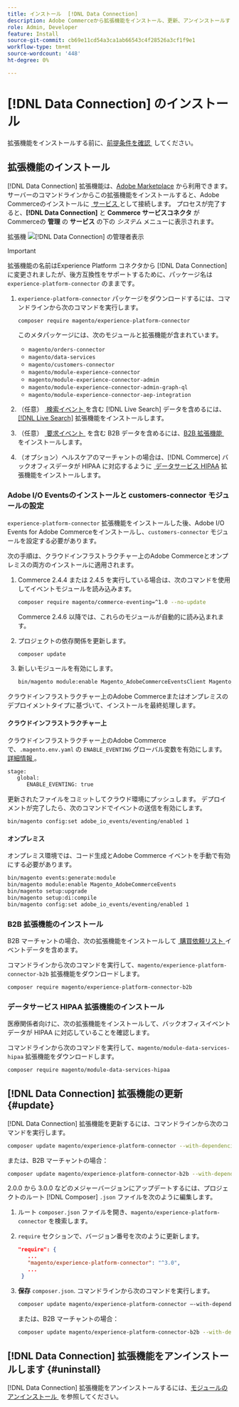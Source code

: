 ```yaml
---
title: インストール  [!DNL Data Connection]
description: Adobe Commerceから拡張機能をインストール、更新、アンインストールす  [!DNL Data Connection]  方法について説明します。
role: Admin, Developer
feature: Install
source-git-commit: cb69e11cd54a3ca1ab66543c4f28526a3cf1f9e1
workflow-type: tm+mt
source-wordcount: '448'
ht-degree: 0%

---
```


# [!DNL Data Connection] のインストール

拡張機能をインストールする前に、[&#x200B; 前提条件を確認 &#x200B;](overview.md#prereqs) してください。

## 拡張機能のインストール

[!DNL Data Connection] 拡張機能は、[Adobe Marketplace](https://commercemarketplace.adobe.com/magento-experience-platform-connector.html) から利用できます。 サーバーのコマンドラインからこの拡張機能をインストールすると、Adobe Commerceのインストールに [&#x200B; サービス &#x200B;](../landing/saas.md) として接続します。 プロセスが完了すると、**[!DNL Data Connection]** と **Commerce サービスコネクタ** がCommerceの **管理** の **サービス** の下の _システム_ メニューに表示されます。

拡張機 ![[!DNL Data Connection] の管理者表示 &#x200B;](assets/epc-adminui.png)

>[!IMPORTANT]
>
>拡張機能の名前はExperience Platform コネクタから [!DNL Data Connection] に変更されましたが、後方互換性をサポートするために、パッケージ名は `experience-platform-connector` のままです。

1. `experience-platform-connector` パッケージをダウンロードするには、コマンドラインから次のコマンドを実行します。

   ```bash
   composer require magento/experience-platform-connector
   ```

   このメタパッケージには、次のモジュールと拡張機能が含まれています。

   - `magento/orders-connector`
   - `magento/data-services`
   - `magento/customers-connector`
   - `magento/module-experience-connector`
   - `magento/module-experience-connector-admin`
   - `magento/module-experience-connector-admin-graph-ql`
   - `magento/module-experience-connector-aep-integration`

1. （任意） [&#x200B; 検索イベント &#x200B;](events.md#search-events) を含む [!DNL Live Search] データを含めるには、[[!DNL Live Search]](../live-search/install.md) 拡張機能をインストールします。

1. （任意） [&#x200B; 要求イベント &#x200B;](events.md#b2b-events) を含む B2B データを含めるには、[B2B 拡張機能 &#x200B;](#install-the-b2b-extension) をインストールします。

1. （オプション）ヘルスケアのマーチャントの場合は、[!DNL Commerce] バックオフィスデータが HIPAA に対応するように [&#x200B; データサービス HIPAA](#install-the-data-services-hipaa-extension) 拡張機能をインストールします。

### Adobe I/O Eventsのインストールと customers-connector モジュールの設定

`experience-platform-connector` 拡張機能をインストールした後、Adobe I/O Events for Adobe Commerceをインストールし、`customers-connector` モジュールを設定する必要があります。

次の手順は、クラウドインフラストラクチャー上のAdobe Commerceとオンプレミスの両方のインストールに適用されます。

1. Commerce 2.4.4 または 2.4.5 を実行している場合は、次のコマンドを使用してイベントモジュールを読み込みます。

   ```bash
   composer require magento/commerce-eventing=^1.0 --no-update
   ```

   Commerce 2.4.6 以降では、これらのモジュールが自動的に読み込まれます。

1. プロジェクトの依存関係を更新します。

   ```bash
   composer update
   ```

1. 新しいモジュールを有効にします。

   ```bash
   bin/magento module:enable Magento_AdobeCommerceEventsClient Magento_AdobeCommerceEventsGenerator Magento_AdobeIoEventsClient Magento_AdobeCommerceOutOfProcessExtensibility
   ```

クラウドインフラストラクチャー上のAdobe Commerceまたはオンプレミスのデプロイメントタイプに基づいて、インストールを最終処理します。

#### クラウドインフラストラクチャー上

クラウドインフラストラクチャー上のAdobe Commerceで、`.magento.env.yaml` の `ENABLE_EVENTING` グローバル変数を有効にします。 [&#x200B; 詳細情報 &#x200B;](https://experienceleague.adobe.com/docs/commerce-cloud-service/user-guide/configure/env/stage/variables-global.html?lang=ja#enable_eventing)。

```bash
stage:
   global:
      ENABLE_EVENTING: true
```

更新されたファイルをコミットしてクラウド環境にプッシュします。 デプロイメントが完了したら、次のコマンドでイベントの送信を有効にします。

```bash
bin/magento config:set adobe_io_events/eventing/enabled 1
```

#### オンプレミス

オンプレミス環境では、コード生成とAdobe Commerce イベントを手動で有効にする必要があります。

```bash
bin/magento events:generate:module
bin/magento module:enable Magento_AdobeCommerceEvents
bin/magento setup:upgrade
bin/magento setup:di:compile
bin/magento config:set adobe_io_events/eventing/enabled 1
```

### B2B 拡張機能のインストール

B2B マーチャントの場合、次の拡張機能をインストールして [&#x200B; 購買依頼リスト &#x200B;](events.md#b2b-events) イベントデータを含めます。

コマンドラインから次のコマンドを実行して、`magento/experience-platform-connector-b2b` 拡張機能をダウンロードします。

```bash
composer require magento/experience-platform-connector-b2b
```

### データサービス HIPAA 拡張機能のインストール

医療関係者向けに、次の拡張機能をインストールして、バックオフィスイベントデータが HIPAA に対応していることを確認します。

コマンドラインから次のコマンドを実行して、`magento/module-data-services-hipaa` 拡張機能をダウンロードします。

```bash
composer require magento/module-data-services-hipaa
```

## [!DNL Data Connection] 拡張機能の更新 {#update}

[!DNL Data Connection] 拡張機能を更新するには、コマンドラインから次のコマンドを実行します。

```bash
composer update magento/experience-platform-connector --with-dependencies
```

または、B2B マーチャントの場合：

```bash
composer update magento/experience-platform-connector-b2b --with-dependencies
```

2.0.0 から 3.0.0 などのメジャーバージョンにアップデートするには、プロジェクトのルート [!DNL Composer] `.json` ファイルを次のように編集します。

1. ルート `composer.json` ファイルを開き、`magento/experience-platform-connector` を検索します。

1. `require` セクションで、バージョン番号を次のように更新します。

   ```json
   "require": {
      ...
      "magento/experience-platform-connector": "^3.0",
      ...
    }
   ```

1. **保存** `composer.json`. コマンドラインから次のコマンドを実行します。

   ```bash
   composer update magento/experience-platform-connector –-with-dependencies
   ```

   または、B2B マーチャントの場合：

   ```bash
   composer update magento/experience-platform-connector-b2b --with-dependencies
   ```

## [!DNL Data Connection] 拡張機能をアンインストールします {#uninstall}

[!DNL Data Connection] 拡張機能をアンインストールするには、[&#x200B; モジュールのアンインストール &#x200B;](https://experienceleague.adobe.com/docs/commerce-operations/installation-guide/tutorials/uninstall-modules.html?lang=ja) を参照してください。
